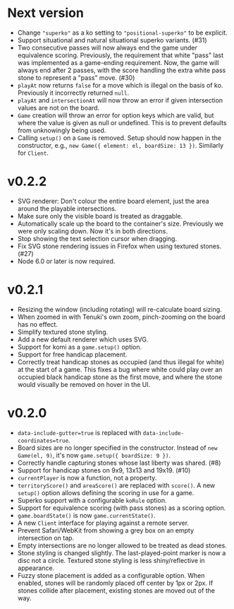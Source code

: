# Next version

* Change `"superko"` as a ko setting to `"positional-superko"` to be explicit.
* Support situational and natural situational superko variants. (#31)
* Two consecutive passes will now always end the game under equivalence scoring. Previously, the requirement that white "pass" last was implemented as a game-ending requirement. Now, the game will always end after 2 passes, with the score handling the extra white pass stone to represent a "pass" move. (#30)
* `playAt` now returns `false` for a move which is illegal on the basis of ko. Previously it incorrectly returned `null`.
* `playAt` and `intersectionAt` will now throw an error if given intersection values are not on the board.
* `Game` creation will throw an error for option keys which are valid, but where the value is given as null or undefined. This is to prevent defaults from unknowingly being used.
* Calling `setup()` on a `Game` is removed. Setup should now happen in the constructor, e.g., `new Game({ element: el, boardSize: 13 })`. Similarly for `Client`.

# v0.2.2

* SVG renderer: Don't colour the entire board element, just the area around the playable intersections.
* Make sure only the visible board is treated as draggable.
* Automatically scale up the board to the container's size. Previously we were only scaling down. Now it's in both directions.
* Stop showing the text selection cursor when dragging.
* Fix SVG stone rendering issues in Firefox when using textured stones. (#27)
* Node 6.0 or later is now required.

# v0.2.1

* Resizing the window (including rotating) will re-calculate board sizing.
* When zoomed in with Tenuki's own zoom, pinch-zooming on the board has no effect.
* Simplify textured stone styling.
* Add a new default renderer which uses SVG.
* Support for komi as a `game.setup()` option.
* Support for free handicap placement.
* Correctly treat handicap stones as occupied (and thus illegal for white) at the start of a game. This fixes a bug where white could play over an occupied black handicap stone as the first move, and where the stone would visually be removed on hover in the UI.

# v0.2.0

* `data-include-gutter=true` is replaced with `data-include-coordinates=true`.
* Board sizes are no longer specified in the constructor. Instead of `new Game(el, 9)`, it's now `game.setup({ boardSize: 9 })`.
* Correctly handle capturing stones whose last liberty was shared. (#8)
* Support for handicap stones on 9x9, 13x13 and 19x19. (#10)
* `currentPlayer` is now a function, not a property.
* `territoryScore()` and `areaScore()` are replaced with `score()`. A new `setup()` option allows defining the scoring in use for a game.
* Superko support with a configurable `koRule` option.
* Support for equivalence scoring (with pass stones) as a scoring option.
* `game.boardState()` is now `game.currentState()`.
* A new `Client` interface for playing against a remote server.
* Prevent Safari/WebKit from showing a grey box on an empty intersection on tap.
* Empty intersections are no longer allowed to be treated as dead stones.
* Stone styling is changed slightly. The last-played-point marker is now a disc not a circle. Textured stone styling is less shiny/reflective in appearance.
* Fuzzy stone placement is added as a configurable option. When enabled, stones will be randomly placed off center by 1px or 2px. If stones collide after placement, existing stones are moved out of the way.
